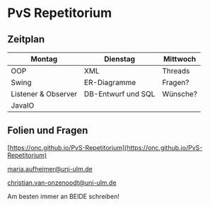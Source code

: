 # PvS Repetitorium



## Zeitplan

| Montag              | Dienstag           | Mittwoch   |
| ---                 | ---                | ---        |
| OOP                 | XML                | Threads    |
| Swing               | ER-Diagramme       | Fragen?    |
| Listener & Observer | DB-Entwurf und SQL | Wünsche?   |
| JavaIO              |                    |            |



## Folien und Fragen

[https://onc.github.io/PvS-Repetitorium](https://onc.github.io/PvS-Repetitorium)

maria.aufheimer@uni-ulm.de

christian.van-onzenoodt@uni-ulm.de

Am besten immer an BEIDE schreiben!
